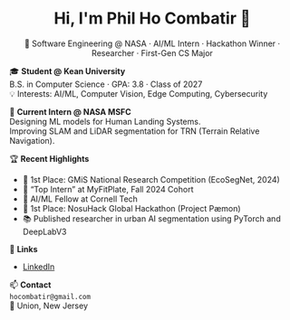 <h1 align="center">Hi, I'm Phil Ho Combatir 👋</h1>

<p align="center">
  🚀 Software Engineering @ NASA · AI/ML Intern · Hackathon Winner · Researcher · First-Gen CS Major  
</p>

🎓 **Student @ Kean University**  
B.S. in Computer Science · GPA: 3.8 · Class of 2027  
💡 Interests: AI/ML, Computer Vision, Edge Computing, Cybersecurity

🔭 **Current Intern @ NASA MSFC**  
Designing ML models for Human Landing Systems.  
Improving SLAM and LiDAR segmentation for TRN (Terrain Relative Navigation).

🏆 **Recent Highlights**  
- 🥇 1st Place: GMiS National Research Competition (EcoSegNet, 2024)  
- 🏅 “Top Intern” at MyFitPlate, Fall 2024 Cohort  
- 🧠 AI/ML Fellow at Cornell Tech  
- 🥇 1st Place: NosuHack Global Hackathon (Project Pæmon)  
- 📚 Published researcher in urban AI segmentation using PyTorch and DeepLabV3

🔗 **Links**  
- [LinkedIn](https://www.linkedin.com/in/philhocombatir/)  

📫 **Contact**  
`hocombatir@gmail.com`  
📍 Union, New Jersey  

